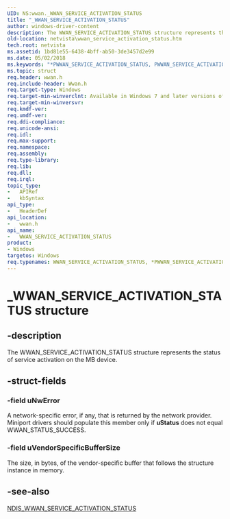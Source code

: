 ```yaml
---
UID: NS:wwan._WWAN_SERVICE_ACTIVATION_STATUS
title: "_WWAN_SERVICE_ACTIVATION_STATUS"
author: windows-driver-content
description: The WWAN_SERVICE_ACTIVATION_STATUS structure represents the status of service activation on the MB device.
old-location: netvista\wwan_service_activation_status.htm
tech.root: netvista
ms.assetid: 1bd81e55-6438-4bff-ab50-3de3457d2e99
ms.date: 05/02/2018
ms.keywords: "*PWWAN_SERVICE_ACTIVATION_STATUS, PWWAN_SERVICE_ACTIVATION_STATUS, PWWAN_SERVICE_ACTIVATION_STATUS structure pointer [Network Drivers Starting with Windows Vista], WWAN_SERVICE_ACTIVATION_STATUS, WWAN_SERVICE_ACTIVATION_STATUS structure [Network Drivers Starting with Windows Vista], WwanRef_b9086c08-c7df-46f1-8ce2-c056dd667eac.xml, _WWAN_SERVICE_ACTIVATION_STATUS, netvista.wwan_service_activation_status, wwan/PWWAN_SERVICE_ACTIVATION_STATUS, wwan/WWAN_SERVICE_ACTIVATION_STATUS"
ms.topic: struct
req.header: wwan.h
req.include-header: Wwan.h
req.target-type: Windows
req.target-min-winverclnt: Available in Windows 7 and later versions of Windows.
req.target-min-winversvr: 
req.kmdf-ver: 
req.umdf-ver: 
req.ddi-compliance: 
req.unicode-ansi: 
req.idl: 
req.max-support: 
req.namespace: 
req.assembly: 
req.type-library: 
req.lib: 
req.dll: 
req.irql: 
topic_type:
-	APIRef
-	kbSyntax
api_type:
-	HeaderDef
api_location:
-	wwan.h
api_name:
-	WWAN_SERVICE_ACTIVATION_STATUS
product:
- Windows
targetos: Windows
req.typenames: WWAN_SERVICE_ACTIVATION_STATUS, *PWWAN_SERVICE_ACTIVATION_STATUS
---
```


# _WWAN_SERVICE_ACTIVATION_STATUS structure


## -description


The WWAN_SERVICE_ACTIVATION_STATUS structure represents the status of service activation on the MB
  device.


## -struct-fields




### -field uNwError

A network-specific error, if any, that is returned by the network provider. Miniport drivers
     should populate this member only if 
     <b>uStatus</b> does not equal WWAN_STATUS_SUCCESS.


### -field uVendorSpecificBufferSize

The size, in bytes, of the vendor-specific buffer that follows the structure instance in
     memory.


## -see-also




<a href="https://msdn.microsoft.com/669ef35f-0e59-4ec3-b6cc-5cb2156b51a2">
   NDIS_WWAN_SERVICE_ACTIVATION_STATUS</a>
 

 

